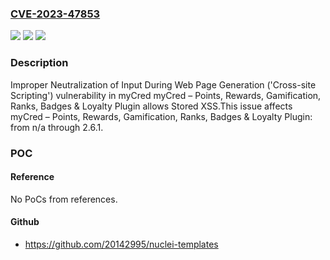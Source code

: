 ### [CVE-2023-47853](https://cve.mitre.org/cgi-bin/cvename.cgi?name=CVE-2023-47853)
![](https://img.shields.io/static/v1?label=Product&message=myCred%20%E2%80%93%20Points%2C%20Rewards%2C%20Gamification%2C%20Ranks%2C%20Badges%20%26%20Loyalty%20Plugin&color=blue)
![](https://img.shields.io/static/v1?label=Version&message=n%2Fa%3C%3D%202.6.1%20&color=brighgreen)
![](https://img.shields.io/static/v1?label=Vulnerability&message=CWE-79%20Improper%20Neutralization%20of%20Input%20During%20Web%20Page%20Generation%20('Cross-site%20Scripting')&color=brighgreen)

### Description

Improper Neutralization of Input During Web Page Generation ('Cross-site Scripting') vulnerability in myCred myCred – Points, Rewards, Gamification, Ranks, Badges & Loyalty Plugin allows Stored XSS.This issue affects myCred – Points, Rewards, Gamification, Ranks, Badges & Loyalty Plugin: from n/a through 2.6.1.

### POC

#### Reference
No PoCs from references.

#### Github
- https://github.com/20142995/nuclei-templates


